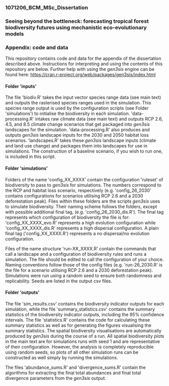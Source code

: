 ### 1071206_BCM_MSc_Dissertation
### Seeing beyond the bottleneck: forecasting tropical forest biodiversity futures using mechanistic eco-evolutionary models
### Appendix: code and data


This repository contains code and data for the appendix of the dissertation described above. Instructions for interpreting and using the contents of this repository are below. Further help with using the _gen3sis_ engine can be found here: https://cran.r-project.org/web/packages/gen3sis/index.html

#### Folder 'inputs'

The file 'biodiv.R' takes the input vector species range data (see main text) and outputs the rasterised species ranges used in the simulation. This species range output is used by the configuration scripts (see Folder 'simulations') to initialise the biodiversity in each simulation. 'data-processing.R' intakes raw climate data (see main text) and outputs RCP 2.6, 4.5, and 8.5 climate change scenarios that get packaged into _gen3sis_ landscapes for the simulation. 'data-processing.R' also produces and outputs _gen3sis_ landscape inputs for the 2030 and 2050 habitat loss scenarios. 'landscapes.R' takes these _gen3sis_ landscape inputs (climate and land use change) and packages them into landscapes for use in simulations. The construction of a baseline scenario, if you wish to run one, is included in this script. 


#### Folder 'simulations'

Folders of the name 'config_XX_XXXX' contain the configuration 'ruleset' of biodiversity to pass to _gen3sis_ for simulations. The numbers correspond to the RCP and habitat loss scenario, respectively (e.g. 'config_26_2030' contains configurations for scenarios utilising RCP 2.6 and a 2030 deforestation peak). Files within these folders are the scripts _gen3sis_ uses to simulate biodiversity. Their naming scheme follows the folders, except with possible additional final tag, (e.g. 'config_26_2030_dis.R'). The final tag represents which configuration of biodiversity the file is for: 'config_XX_XXXX_evo.R' represents a high evolution configuration while 'config_XX_XXXX_dis.R' represents a high dispersal configuration. A plain final tag ('config_XX_XXXX.R') represents a no dispersal/no evolution configuration.

Files of the name structure 'run-XX_XXXX.R' contain the commands that call a landscape and a configuration of biodiversity rules and runs a simulation. The file should be edited to call the configuration of your choice. Naming conventions follow those of the config files (e.g. 'run-26_2030.R' is the file for a scenario utilising RCP 2.6 and a 2030 deforestation peak). Simulations were run using a random seed to ensure both randomness and replicability. Seeds are listed in the output csv files.

#### Folder 'outputs'

The file 'sim_results.csv' contains the biodiversity indicator outputs for each simulation, while the file 'summary_statistics.csv' contains the summary statistics of the biodiversity indicator outputs, including the 95% confidence intervals. The file 'statistics.R' contains the code for calculating these summary statistics as well as for generating the figures visualising the summary statistics. The spatial biodiversity visualisations are automatically produced by _gen3sis_ during the course of a run. All spatial biodiversity plots in the main text are for simulations runs with seed 1 and are representative of their configuration. However, the analysis is completely reproducible using random seeds, so plots of all other simulation runs can be constructed as well simply by running the simulations. 

The files 'abundance_sums.R' and 'divergence_sums.R' contain the algorithms for extracting the final total abundances and final total divergence parameters from the _gen3sis_ output.
